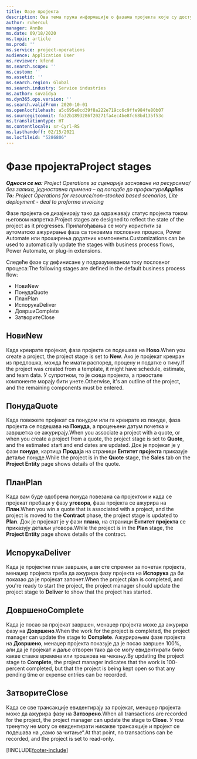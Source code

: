 ```yaml
---
title: Фазе пројекта
description: Ова тема пружа информације о фазама пројекта које су доступне у услузи Microsoft Dynamics Project Operations.
author: ruhercul
manager: AnnBe
ms.date: 09/18/2020
ms.topic: article
ms.prod: ''
ms.service: project-operations
audience: Application User
ms.reviewer: kfend
ms.search.scope: ''
ms.custom: ''
ms.assetid: ''
ms.search.region: Global
ms.search.industry: Service industries
ms.author: suvaidya
ms.dyn365.ops.version: ''
ms.search.validFrom: 2020-10-01
ms.openlocfilehash: a5c695e0cd39f8a222e719cc6c9ffe984fe80b07
ms.sourcegitcommit: fa32b1893286f20271fa4ec4be8fc68bd135f53c
ms.translationtype: HT
ms.contentlocale: sr-Cyrl-RS
ms.lasthandoff: 02/15/2021
ms.locfileid: "5286806"
---
```

# <a name="project-stages"></a><span data-ttu-id="67a72-103">Фазе пројекта</span><span class="sxs-lookup"><span data-stu-id="67a72-103">Project stages</span></span>

<span data-ttu-id="67a72-104">_**Односи се на:** Project Operations за сценарије засноване на ресурсима/без залиха, једноставна примена – од погодбе до профактуре_</span><span class="sxs-lookup"><span data-stu-id="67a72-104">_**Applies To:** Project Operations for resource/non-stocked based scenarios, Lite deployment - deal to proforma invoicing_</span></span>

<span data-ttu-id="67a72-105">Фазе пројекта се дизајнирају тако да одражавају статус пројекта током његовом напретка.</span><span class="sxs-lookup"><span data-stu-id="67a72-105">Project stages are designed to reflect the state of the project as it progresses.</span></span> <span data-ttu-id="67a72-106">Прилагођавања се могу користити за аутоматско ажурирање фаза са токовима пословних процеса, Power Automate или проширења додатних компоненти.</span><span class="sxs-lookup"><span data-stu-id="67a72-106">Customizations can be used to automatically update the stages with business process flows, Power Automate, or plug-in extensions.</span></span>

<span data-ttu-id="67a72-107">Следеће фазе су дефинисане у подразумеваном току пословног процеса:</span><span class="sxs-lookup"><span data-stu-id="67a72-107">The following stages are defined in the default business process flow:</span></span>

- <span data-ttu-id="67a72-108">Нови</span><span class="sxs-lookup"><span data-stu-id="67a72-108">New</span></span>
- <span data-ttu-id="67a72-109">Понуда</span><span class="sxs-lookup"><span data-stu-id="67a72-109">Quote</span></span>
- <span data-ttu-id="67a72-110">План</span><span class="sxs-lookup"><span data-stu-id="67a72-110">Plan</span></span>
- <span data-ttu-id="67a72-111">Испорука</span><span class="sxs-lookup"><span data-stu-id="67a72-111">Deliver</span></span>
- <span data-ttu-id="67a72-112">Доврши</span><span class="sxs-lookup"><span data-stu-id="67a72-112">Complete</span></span>
- <span data-ttu-id="67a72-113">Затворите</span><span class="sxs-lookup"><span data-stu-id="67a72-113">Close</span></span> 

## <a name="new"></a><span data-ttu-id="67a72-114">Нови</span><span class="sxs-lookup"><span data-stu-id="67a72-114">New</span></span>

<span data-ttu-id="67a72-115">Када креирате пројекат, фаза пројекта се подешава на **Ново**.</span><span class="sxs-lookup"><span data-stu-id="67a72-115">When you create a project, the project stage is set to **New**.</span></span> <span data-ttu-id="67a72-116">Ако је пројекат креиран из предлошка, можда ће имати распоред, процену и податке о тиму.</span><span class="sxs-lookup"><span data-stu-id="67a72-116">If the project was created from a template, it might have schedule, estimate, and team data.</span></span> <span data-ttu-id="67a72-117">У супротном, то је скица пројекта, а преостале компоненте морају бити унете.</span><span class="sxs-lookup"><span data-stu-id="67a72-117">Otherwise, it's an outline of the project, and the remaining components must be entered.</span></span>

## <a name="quote"></a><span data-ttu-id="67a72-118">Понуда</span><span class="sxs-lookup"><span data-stu-id="67a72-118">Quote</span></span>

<span data-ttu-id="67a72-119">Када повежете пројекат са понудом или га креирате из понуде, фаза пројекта се подешава на **Понуда**, а процењени датум почетка и завршетка се ажурирају.</span><span class="sxs-lookup"><span data-stu-id="67a72-119">When you associate a project with a quote, or when you create a project from a quote, the project stage is set to **Quote**, and the estimated start and end dates are updated.</span></span> <span data-ttu-id="67a72-120">Док је пројекат је у фази **понуде**, картица **Продаја** на страници **Ентитет пројекта** приказује детаље понуде.</span><span class="sxs-lookup"><span data-stu-id="67a72-120">While the project is in the **Quote** stage, the **Sales** tab on the **Project Entity** page shows details of the quote.</span></span>

## <a name="plan"></a><span data-ttu-id="67a72-121">План</span><span class="sxs-lookup"><span data-stu-id="67a72-121">Plan</span></span>

<span data-ttu-id="67a72-122">Када вам буде одобрена понуда повезана са пројектом и када се пројекат пребаци у фазу **уговора**, фаза пројекта се ажурира на **План**.</span><span class="sxs-lookup"><span data-stu-id="67a72-122">When you win a quote that is associated with a project, and the project is moved to the **Contract** phase, the project stage is updated to **Plan**.</span></span> <span data-ttu-id="67a72-123">Док је пројекат је у фази **плана**, на страници **Ентитет пројекта** се приказују детаљи уговора.</span><span class="sxs-lookup"><span data-stu-id="67a72-123">While the project is in the **Plan** stage, the **Project Entity** page shows details of the contract.</span></span>

## <a name="deliver"></a><span data-ttu-id="67a72-124">Испорука</span><span class="sxs-lookup"><span data-stu-id="67a72-124">Deliver</span></span>

<span data-ttu-id="67a72-125">Када је пројектни план завршен, а ви сте спремни за почетак пројекта, менаџер пројекта треба да ажурира фазу пројекта на **Испорука** да би показао да је пројекат започет.</span><span class="sxs-lookup"><span data-stu-id="67a72-125">When the project plan is completed, and you're ready to start the project, the project manager should update the project stage to **Deliver** to show that the project has started.</span></span>

## <a name="complete"></a><span data-ttu-id="67a72-126">Довршено</span><span class="sxs-lookup"><span data-stu-id="67a72-126">Complete</span></span> 

<span data-ttu-id="67a72-127">Када је посао за пројекат завршен, менаџер пројекта може да ажурира фазу на **Довршено**.</span><span class="sxs-lookup"><span data-stu-id="67a72-127">When the work for the project is completed, the project manager can update the stage to **Complete**.</span></span> <span data-ttu-id="67a72-128">Ажурирањем фазе пројекта на **Довршено**, менаџер пројекта показује да је посао завршен 100%, али да је пројекат и даље отворен тако да се могу евидентирати било какве ставке времена или трошкова на чекању.</span><span class="sxs-lookup"><span data-stu-id="67a72-128">By updating the project stage to **Complete**, the project manager indicates that the work is 100-percent completed, but that the project is being kept open so that any pending time or expense entries can be recorded.</span></span>

## <a name="close"></a><span data-ttu-id="67a72-129">Затворите</span><span class="sxs-lookup"><span data-stu-id="67a72-129">Close</span></span>

<span data-ttu-id="67a72-130">Када се све трансакције евидентирају за пројекат, менаџер пројекта може да ажурира фазу на **Затворено**.</span><span class="sxs-lookup"><span data-stu-id="67a72-130">When all transactions are recorded for the project, the project manager can update the stage to **Close**.</span></span> <span data-ttu-id="67a72-131">У том тренутку не могу се евидентирати никакве трансакције и пројект се подешава на „само за читање“.</span><span class="sxs-lookup"><span data-stu-id="67a72-131">At that point, no transactions can be recorded, and the project is set to read-only.</span></span>



[!INCLUDE[footer-include](../includes/footer-banner.md)]